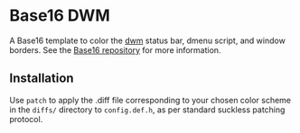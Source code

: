 # Base16 DWM

A Base16 template to color the [dwm](https://dwm.suckless.org/)
status bar, dmenu script, and window borders. See the
[Base16 repository](https://github.com/chriskempson/base16) for more
information.

## Installation

Use `patch` to apply the .diff file corresponding to your chosen color
scheme in the `diffs/` directory to `config.def.h`, as per standard suckless
patching protocol.
